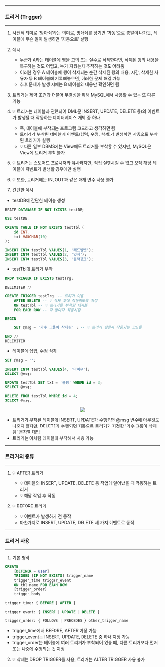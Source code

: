 -----
### 트리거 (Trigger)
-----
1. 사전적 의미로 '방아쇠'라는 의미로, 방아쇠를 당기면 '자동'으로 총알이 나가듯, 테이블에 무슨 일이 발생하면 '자동으로' 실행
2. 예시
   - 누군가 A라는 테이블에 행을 고의 또는 실수로 삭제한다면, 삭제된 행의 내용을 복구하는 것도 어렵고, 누가 지웠는지 추적하는 것도 어려움
   - 이러한 경우 A 테이블에 행이 삭제되는 순간 삭제된 행의 내용, 시간, 삭제한 사용자 등 B 테이블에 기록해놓으면, 이러한 문제 해결 가능
   - 추후 문제가 발생 시에는 B 테이블의 내용만 확인하면 됨

3. 트리거는 제약 조건과 더불어 무결성을 위해 MySQL에서 사용할 수 있는 또 다른 기능
4. 💡 트리거는 테이블과 관련되어 DML문(INSERT, UPDATE, DELETE 등)의 이벤트가 발생될 때 작동하는 데이터베이스 개체 중 하나
   - 즉, 테이블에 부착되는 프로그램 코드라고 생각하면 됨
   - 트리거가 부착된 테이블에 이벤트(입력, 수정, 삭제)가 발생하면 자동으로 부착된 트리거가 실행
   - 💡 다른 일부 DBMS에는 View에도 트리거를 부착할 수 있지만, MySQL은 View에 트리거 부착 불가
5. 💡 트리거는 스토어드 프로시저와 유사하지만, 직접 실행시킬 수 없고 오직 해당 테이블에 이벤트가 발생할 경우에만 실행
6. 💡 또한, 트리거에는 IN, OUT과 같은 매개 변수 사용 불가
7. 간단한 예시
  - testDB에 간단한 테이블 생성
```sql
REATE DATABASE IF NOT EXISTS testDB;

USE testDB;

CREATE TABLE IF NOT EXISTS testTbl (
    id INT,
    txt VARCHAR(10)
);

INSERT INTO testTbl VALUES(1, '레드벨벳');
INSERT INTO testTbl VALUES(2, '잇지');
INSERT INTO testTbl VALUES(3, '블랙핑크');
```
  - testTbl에 트리거 부착
```sql
DROP TRIGGER IF EXISTS testTrg;

DELIMITER //

CREATE TRIGGER testTrg  -- 트리거 이름
    AFTER DELETE -- 💡 삭제 후에 작동하도록 지정
    ON testTbl -- 💡 트리거를 부착할 테이블
    FOR EACH ROW -- 각 행마다 적용시킴

BEGIN

	SET @msg = '가수 그룹이 삭제됨' ; -- 💡 트리거 실행시 작동되는 코드들

END // 
DELIMITER ;
```
  - 테이블에 삽입, 수정 삭제
```sql
SET @msg = '';

INSERT INTO testTbl VALUES(4, '마마무');
SELECT @msg;

UPDATE testTbl SET txt = '블핑' WHERE id = 3;
SELECT @msg;

DELETE FROM testTbl WHERE id = 4;
SELECT @msg;
```
<div align="center">
<img src="https://github.com/user-attachments/assets/8371f578-ca25-46a4-8989-6da188ad907a">
</div>

  - 트리거가 부착된 테이블에 INSERT, UPDATE가 수행되면 @msg 변수에 아무것도 나오지 않지만, DELETE가 수행되면 자동으로 트리거가 지정한 '가수 그룹이 삭제됨' 문자열 대입
  - 트리거는 이처럼 테이블에 부착해서 사용 가능

-----
### 트리거의 종류
-----
1. 💡 AFTER 트리거
   - 💡 테이블의 INSERT, UPDATE, DELETE 등 작업이 일어났을 때 작동하는 트리거
   - 💡 해당 작업 후 작동

2. 💡 BEFORE 트리거
   - 💡 이벤트가 발생하기 전 동작
   - 마찬가지로 INSERT, UPDATE, DELETE 세 가지 이벤트로 동작

-----
### 트리거 사용
-----
1. 기본 형식
```sql
CREATE
    [DEFINER = user]
    TRIGGER [IF NOT EXISTS] trigger_name
    trigger_time trigger_event
    ON tbl_name FOR EACH ROW
    [trigger_order]
    trigger_body

trigger_time: { BEFORE | AFTER }

trigger_event: { INSERT | UPDATE | DELETE }

trigger_order: { FOLLOWS | PRECEDES } other_trigger_name
```
  - trigger_time에서 BEFORE, AFTER 지정 가능
  - trigger_event는 INSERT, UPDATE, DELETE 중 하나 지정 가능
  - trigger_order는 테이블에 여러 트리거가 부착되어 있을 떄, 다른 트리거보다 먼저 또는 나중에 수행되는 것 지정

2. 💡 삭제는 DROP TRIGGER를 사용, 트리거는 ALTER TRIGGER 사용 불가
